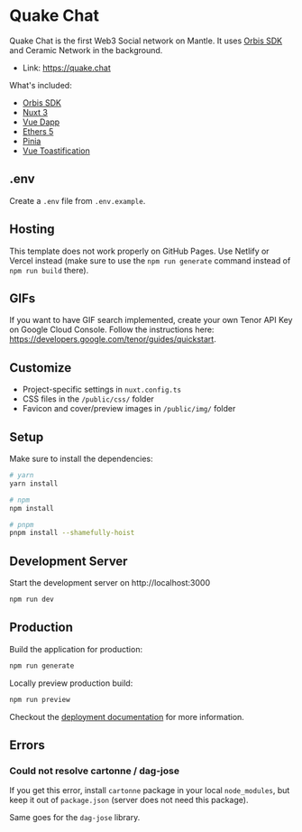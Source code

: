# Quake Chat

Quake Chat is the first Web3 Social network on Mantle. It uses [Orbis SDK](https://github.com/OrbisWeb3/orbis-sdk) and Ceramic Network in the background.

- Link: https://quake.chat

What's included:

- [Orbis SDK](https://github.com/OrbisWeb3/orbis-sdk)
- [Nuxt 3](https://v3.nuxtjs.org/)
- [Vue Dapp](https://vue-dapp-docs.netlify.app/)
- [Ethers 5](https://ethers.org/)
- [Pinia](https://pinia.vuejs.org/)
- [Vue Toastification](https://github.com/Maronato/vue-toastification/tree/next)

## .env

Create a `.env` file from `.env.example`.

## Hosting

This template does not work properly on GitHub Pages. Use Netlify or Vercel instead (make sure to use the `npm run generate` command instead of `npm run build` there).

## GIFs

If you want to have GIF search implemented, create your own Tenor API Key on Google Cloud Console. Follow the instructions here: https://developers.google.com/tenor/guides/quickstart. 

## Customize

- Project-specific settings in `nuxt.config.ts`
- CSS files in the `/public/css/` folder
- Favicon and cover/preview images in `/public/img/` folder

## Setup

Make sure to install the dependencies:

```bash
# yarn
yarn install

# npm
npm install

# pnpm
pnpm install --shamefully-hoist
```

## Development Server

Start the development server on http://localhost:3000

```bash
npm run dev
```

## Production

Build the application for production:

```bash
npm run generate
```

Locally preview production build:

```bash
npm run preview
```

Checkout the [deployment documentation](https://v3.nuxtjs.org/guide/deploy/presets) for more information.

## Errors

### Could not resolve cartonne / dag-jose

If you get this error, install `cartonne` package in your local `node_modules`, but keep it out of `package.json` (server does not need this package).

Same goes for the `dag-jose` library.
